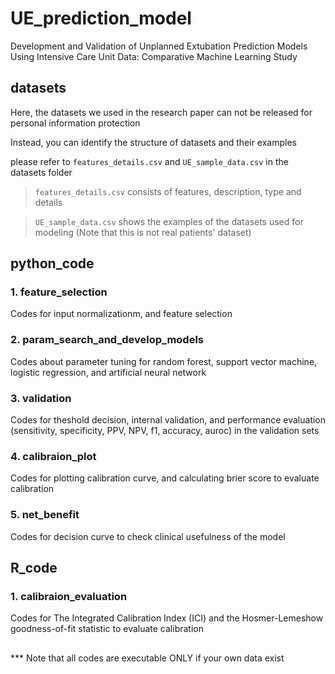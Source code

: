 # UE_prediction_model
Development and Validation of Unplanned Extubation Prediction Models Using Intensive Care Unit Data: Comparative Machine Learning Study

## datasets
Here, the datasets we used in the research paper can not be released for personal information protection

Instead, you can identify the structure of datasets and their examples 

please refer to `features_details.csv` and `UE_sample_data.csv` in the datasets folder

> `features_details.csv` consists of features, description, type and details

> `UE_sample_data.csv` shows the examples of the datasets used for modeling (Note that this is not real patients' dataset)

## python_code

### 1. feature_selection
Codes for input normalizationm, and feature selection

### 2. param_search_and_develop_models
Codes about parameter tuning for random forest, support vector machine, logistic regression, and artificial neural network

### 3. validation
Codes for theshold decision, internal validation, and performance evaluation (sensitivity, specificity, PPV, NPV, f1, accuracy, auroc) in the validation sets

### 4. calibraion_plot
Codes for plotting calibration curve, and calculating brier score to evaluate calibration

### 5. net_benefit
Codes for decision curve to check clinical usefulness of the model

## R_code

### 1. calibraion_evaluation
Codes for The Integrated Calibration Index (ICI) and the Hosmer-Lemeshow goodness-of-fit statistic to evaluate calibration

## 
*** Note that all codes are executable ONLY if your own data exist
